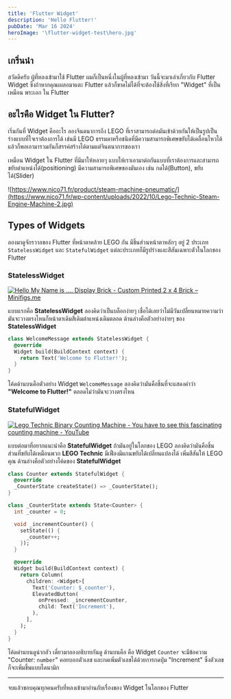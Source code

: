 ```yaml
---
title: 'Flutter Widget'
description: 'Hello Flutter!'
pubDate: 'Mar 16 2024'
heroImage: '\flutter-widget-test\hero.jpg'
---
```


## **เกริ่นนำ**

สวัดดีครับ ผู้ที่หลงเข้ามาใช้ Flutter ผมก็เป็นหนึ่งในผู้ที่หลงเข้ามา วันนี้จะมาเล่าเกี่ยวกับ Flutter Widget ซึ่งถ้าหากคุณเผลอมาแตะ Flutter แล้วก็ขาดไม่ได้ที่จะต้องใช้สิ่งที่เรียก "Widget" ที่เป็นเหมือน พระเอก ใน Flutter

## **อะไรคือ Widget ใน Flutter?**

เริ่มกันที่ Widget คืออะไร ลองจินตนาการถึง LEGO ที่เราสามารถต่อมันเข้าด้วยกันให้เป็นรูปเป็นร่างแบบที่ใจเราต้องการได้ เช่นมี LEGO ธรรมดาหรือชนิดที่มีความสามารถพิเศษขยับได้เคลื่อนไหวได้แล้วก็พอเอามารวมกันก็สรรค์สร้างได้ตามแต่จินตนาการของเรา

เหมือน Widget ใน Flutter ที่มีมาให้หลายๆ แบบให้เราเอามาต่อกันแบบที่เราต้องการและสามารถขยับตำแหน่งได้(positioning) มีความสามารถพิเศษของมันเอง เช่น กดได้(Button), ขยับได้(Slider)


![https://www.nico71.fr/product/steam-machine-pneumatic/](https://www.nico71.fr/wp-content/uploads/2022/10/Lego-Technic-Steam-Engine-Machine-2.jpg)

## **Types of Widgets**

ลองมาดูจักรวาลของ Flutter ที่หน้าตาคล้าย LEGO กัน มีชิ้นส่วนหน้าตาหลักๆ อยู่ 2 ประเภท `StatelessWidget` และ `StatefulWidget` แต่ละประเภทก็มีรูปร่างและสีสันเฉพาะตัวในโลกของ Flutter

### **StatelessWidget**

[![Hello My Name is .... Display Brick - Custom Printed 2 x 4 Brick –  Minifigs.me](https://minifigs.me/cdn/shop/products/hello-mynameis-blank_d1fb5bc0-848f-4d84-8b56-0c445d45a0ca.jpg?v=1580215830)](https://minifigs.me/products/hello-my-name-is-display-brick-custom-printed-2x4-lego-brick)

แบบแรกคือ **StatelessWidget** ลองคิดว่าเป็นบล็อกง่ายๆ เชื่อได้เลยว่าไม่มีวันเปลี่ยนหมายความว่ามันจะวางตรงไหนก็หน้าตาเดิมสีเดิมตำแหน่งเดิมตลอด ด้านล่างคือตัวอย่างง่ายๆ ของ **StatelessWidget**

```dart
class WelcomeMessage extends StatelessWidget {
  @override
  Widget build(BuildContext context) {
    return Text('Welcome to Flutter!');
  }
}
```

โค้ดด้านบนคือตัวอย่าง Widget `WelcomeMessage` ลองคิดว่ามันคือชิ้นที่จะแสดงคำว่า **"Welcome to Flutter!"** ตลอดไม่ว่ามันจะวางตรงไหน

### **StatefulWidget**

[![Lego Technic Binary Counting Machine - You have to see this fascinating  counting machine - YouTube](https://i.ytimg.com/vi/OarbhtaqUlI/maxresdefault.jpg)](https://www.youtube.com/watch?v=OarbhtaqUlI)

แบบต่อมาที่อยากแนะนำคือ **StatefulWidget** ถ้ามันอยู่ในโลกของ LEGO ลองคิดว่ามันคือชิ้นส่วนที่ขยับได้เหมือนพวก **LEGO Technic** มีเฟืองมีแกนขยับได้เปลี่ยนแปลงได้ เพิ่มสีสันให้ LEGO คุณ ด้านล่างคือตัวอย่างโค้ดของ **StatefulWidget**

```dart
class Counter extends StatefulWidget {
  @override
  _CounterState createState() => _CounterState();
}

class _CounterState extends State<Counter> {
  int _counter = 0;

  void _incrementCounter() {
    setState(() {
      _counter++;
    });
  }

  @override
  Widget build(BuildContext context) {
    return Column(
      children: <Widget>[
        Text('Counter: $_counter'),
        ElevatedButton(
          onPressed: _incrementCounter,
          child: Text('Increment'),
        ),
      ],
    );
  }
}
```

โค้ดด่านบนดูน่ากลัว เดี่ยวมาลองอธิบายกันดู ด้านบนคือ คือ Widget `Counter` จะมีข้อความ "Counter: `number`" คอยบอกตัวเลข และกดเพิ่มตัวเลขได้ด้วยการกดปุ่ม "Increment" ซึ่งตัวเลขก็จะเพิ่มขึ้นแบบไดนามิก

---

จบแล้วขอบคุณทุกคนครับที่หลงเข้ามาอ่านกับเรื่องของ Widget ในโลกของ Flutter